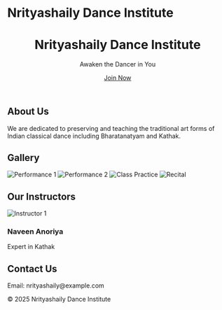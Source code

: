 # Nrityashaily Dance Institute
<!DOCTYPE html>
<html lang="en">
<head>
  <meta charset="UTF-8" />
  <meta name="viewport" content="width=device-width, initial-scale=1.0" />
  <title>Nrityashaily Dance Institute</title>
  <link href="https://fonts.googleapis.com/css2?family=Playfair+Display&family=Lato&display=swap" rel="stylesheet" />
  <link rel="stylesheet" href="styles.css" />
</head>
<body>
  <header class="hero">
    <div class="overlay">
      <h1>Nrityashaily Dance Institute</h1>
      <p>Awaken the Dancer in You</p>
      <a href="#contact" class="btn">Join Now</a>
    </div>
  </header>

  <section class="about">
    <h2>About Us</h2>
    <p>We are dedicated to preserving and teaching the traditional art forms of Indian classical dance including Bharatanatyam and Kathak.</p>
  </section>

  <section class="gallery">
    <h2>Gallery</h2>
    <div class="grid">
      <img src="images/gallery1.jpg" alt="Performance 1" />
      <img src="images/gallery2.jpg" alt="Performance 2" />
      <img src="images/gallery3.jpg" alt="Class Practice" />
      <img src="images/gallery4.jpg" alt="Recital" />
    </div>
  </section>

  <section class="instructors">
    <h2>Our Instructors</h2>
    <div class="instructor-grid">
      <div class="card">
        <img src="images/teacher1.jpg" alt="Instructor 1" />
        <h3>Naveen Anoriya</h3>
        <p>Expert in Kathak</p>
      </div>
    </div>
  </section>

  <section class="contact" id="contact">
    <h2>Contact Us</h2>
    <p>Email: nrityashaily@example.com</p>
  </section>

  <footer>
    <p>© 2025 Nrityashaily Dance Institute</p>
  </footer>
</body>
</html>
